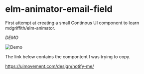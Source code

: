 # elm-animator-email-field

First attempt at creating a small Continous UI component to learn mdgriffith/elm-animator.

*DEMO*

![Demo](https://github.com/lukewilliamboswell/elm-animator-email-field/demo.gif)

The link below contains the compontent I was trying to copy.

https://uimovement.com/design/notify-me/